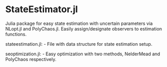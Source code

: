 # StateEstimator.jl
 Julia package for easy state estimation with uncertain parameters via NLopt.jl and PolyChaos.jl. Easily assign/designate observers to estimation functions. 

stateestimation.jl:
    - File with data structure for state estimation setup.

seoptimization.jl:
    - Easy optimization with two methods, NelderMead and PolyChaos respectively.